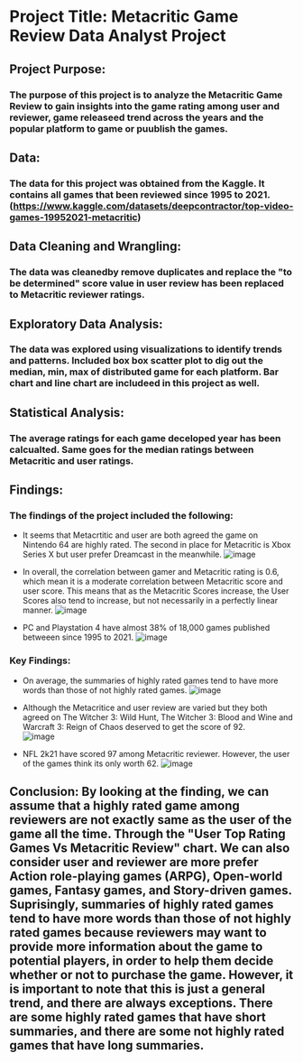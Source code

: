 # Project Title: Metacritic Game Review Data Analyst Project

## Project Purpose: 
### The purpose of this project is to analyze the Metacritic Game Review to gain insights into the game rating among user and reviewer, game releaseed trend across the years and the popular platform to game or puublish the games.
 
## Data: 
### The data for this project was obtained from the Kaggle. It contains all games that been reviewed since 1995 to 2021. (https://www.kaggle.com/datasets/deepcontractor/top-video-games-19952021-metacritic)
 
## Data Cleaning and Wrangling: 
### The data was cleanedby remove duplicates and replace the "to be determined" score value in user review has been replaced to Metacritic reviewer ratings.

## Exploratory Data Analysis: 
### The data was explored using visualizations to identify trends and patterns. Included box box scatter plot to dig out the median, min, max of distributed game for each platform. Bar chart and line chart are includeed in this project as well.

## Statistical Analysis: 
### The average ratings for each game deceloped year has been calcualted. Same goes for the median ratings between Metacritic and user ratings.

## Findings: 
### The findings of the project included the following:

- It seems that Metacrtitic and user are both agreed the game on Nintendo 64 are highly rated. The second in place for Metacritic is Xbox Series X but user prefer Dreamcast in the meanwhile. 
![image](https://github.com/SimCY9099/Metacritic-Game-Review/assets/126155098/3f55bce9-bac1-4762-b1f4-a8f945523810)

- In overall, the correlation between gamer and Metacritic rating is 0.6, which mean it is a moderate correlation between Metacritic score and user score. This means that as the Metacritic Scores increase, the User Scores also tend to increase, but not necessarily in a perfectly linear manner.
![image](https://github.com/SimCY9099/Metacritic-Game-Review/assets/126155098/e07129d8-677b-4b15-89e3-138bd63ec34b)

- PC and Playstation 4 have almost 38% of 18,000 games published betweeen since 1995 to 2021.
![image](https://github.com/SimCY9099/Metacritic-Game-Review/assets/126155098/7ad1d2af-7c60-4614-9961-5f2db655b035)

### Key Findings: 
- On average, the summaries of highly rated games tend to have more words than those of not highly rated games.
![image](https://github.com/SimCY9099/Metacritic-Game-Review/assets/126155098/bcff2d9f-c189-4397-a3a3-31989f3f4bd0)

- Although the Metacritice and user review are varied but they both agreed on The Witcher 3: Wild Hunt, The Witcher 3: Blood and Wine and Warcraft 3: Reign of Chaos deserved to get the score of 92.   
![image](https://github.com/SimCY9099/Metacritic-Game-Review/assets/126155098/21398b9e-59b7-4681-b2f9-0dcff9f3383c)

- NFL 2k21 have scored 97 among Metacritic reviewer. However, the user of the games think its only worth 62.
![image](https://github.com/SimCY9099/Metacritic-Game-Review/assets/126155098/1d274b28-df7d-4549-8582-b2f20f6c7b91)


## Conclusion: By looking at the finding, we can assume that a highly rated game among reviewers are not exactly same as the user of the game all the time. Through the "User Top Rating Games Vs Metacritic Review" chart. We can also consider user and reviewer are more prefer Action role-playing games (ARPG), Open-world games, Fantasy games, and Story-driven games. Suprisingly, summaries of highly rated games tend to have more words than those of not highly rated games because reviewers may want to provide more information about the game to potential players, in order to help them decide whether or not to purchase the game. However, it is important to note that this is just a general trend, and there are always exceptions. There are some highly rated games that have short summaries, and there are some not highly rated games that have long summaries.


